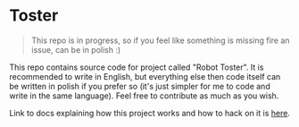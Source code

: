# Toster

> This repo is in progress, so if you feel like something is missing fire an issue, can be in polish :)

This repo contains source code for project called "Robot Toster".
It is recommended to write in English, but everything else then code itself can be written in polish if you prefer so (it's just simpler for me to code and write in the same language).
Feel free to contribute as much as you wish.

Link to docs explaining how this project works and how to hack on it is [here](docs/docs.md). 
